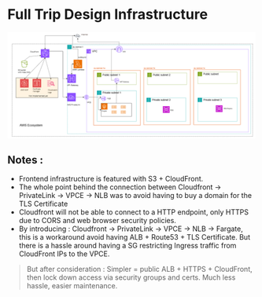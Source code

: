 # Full Trip Design Infrastructure

<img src="docs/full-diagram.png" alt="trip-design-full-infrastructure">

## Notes :
- Frontend infrastructure is featured with S3 + CloudFront.
- The whole point behind the connection between Cloudfront -> PrivateLink -> VPCE -> NLB was to avoid having to buy a domain for the TLS Certificate
 - Cloudfront will not be able to connect to a HTTP endpoint, only HTTPS due to CORS and web browser security policies.
 - By introducing : Cloudfront -> PrivateLink -> VPCE -> NLB -> Fargate, this is a workaround avoid having ALB + Route53 + TLS Certificate. But there is a hassle around having a SG restricting Ingress traffic from CloudFront IPs to the VPCE.

> But after consideration :
> Simpler = public ALB + HTTPS + CloudFront, then lock down access via security groups and certs. Much less hassle, easier maintenance.